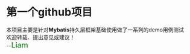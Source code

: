 # 第一个github项目
本项目主要是针对<b>Mybatis</b>持久层框架基础使用做了一系列的demo用例测试</br>
欢迎转载、提出意见或建议！</br>                                        --<span style='color:green;font-size:20px;'>Liam</span>
